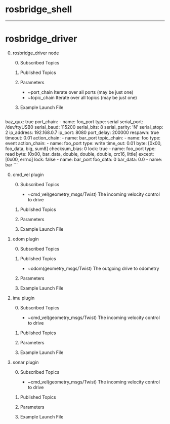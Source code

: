 # rosbridge_shell

***

# rosbridge_driver

0. rosbridge_driver node

    0. Subscribed Topics

    0. Published Topics

    0. Parameters
        * ~port_chain
            Iterate over all ports (may be just one)
        * ~topic_chain
            Iterate over all topics (may be just one)

    0. Example Launch File
    
    ```
<?xml version="1.0"?>
<?xml-stylesheet type="text/xsl" xmlns="XmlRpc/XmlRpcValue" href="http://xmlrpcpp.sourceforge.net/doc/classXmlRpc_1_1XmlRpcValue.html"?>
<launch>
    <arg name="foo_port" default="/dev/ttyUSB0"/>
    <node name="rosbridge_driver_node" pkg="rosbridge_driver" type="rosbridge_driver" output="screen">
        <param name="foo_port" value="$(arg foo_port)"/> <!-- optional: must be same with the target port name -->
        <rosparam>
            baz_qux: true <!-- bool: enable topic with name "baz" and type "qux" -->
            port_chain: <!-- required -->
              - name: foo_port <!-- required -->
                type: serial <!-- required: serial / socket -->
                serial_port: /dev/ttyUSB0 <!-- optional: be valid only if the "type" of this port is "serial" and the optional "foo_port" param is missing -->
                serial_baud: 115200 <!-- 115200 / 57600 / 38400 / 19200 / 9600 / 4800 / 2400 -->
                serial_bits: 8 <!-- 8 / 7 -->
                serial_parity: 'N' <!-- 'N' / 'E' / 'O' -->
                serial_stop: 2 <!-- 2 / 1 -->
                ip_address: 192.168.0.7 <!-- optional: be valid only if the "type" of this port is "socket" -->
                ip_port: 8080 <!-- int: be valid only if the "type" of this port is "socket" -->
                port_delay: 200000 <!-- int: wait (200000) us for the port initialization -->
                respawn: true <!-- bool: reopen this port if closed for hot plug -->
                timeout: 0.01 <!-- optional: be valid only if the "time_out" of the source action is valid -->
                action_chain: <!-- optional -->
              - name: bar_port <!-- required -->
            topic_chain: <!-- required -->
              - name: foo <!-- required -->
                type: event <!-- event / subscribe / publish --><!-- subscribe: cmd_vel / waypoint_user_pub --><!-- publish: odom / sonar / diagnostics -->
                action_chain: <!-- optional -->
                  - name: foo_port <!-- required: must be same with the target port name -->
                    type: write <!-- required: write / read -->
                    time_out: 0.01 <!-- optional: replace the "timeout" of the target port -->
                    byte: [0x00, foo_data, big, sum8] <!-- required: sum8 / crc16 / big / little-->
                    checksum_bias: 0 <!-- int: bias for sum8 or crc16 check -->
                    lock: true <!-- bool: lock the target port for reading-->
                  - name: foo_port <!-- required: must be same with the target port name -->
                    type: read <!-- required: write / read -->
                    byte: [0x00, bar_data, double, double, double, crc16, little] <!-- required: double / errno / sum8 / crc16 / big / little-->
                    except: [0x00, errno]
                    lock: false <!-- bool: lock the target port for writing or reading -->
                  - name: bar_port <!-- required -->
                foo_data: 0 <!-- optional: must be same with the target data in this action "byte" array -->
                bar_data: 0.0 <!-- optional -->
              - name: bar <!-- required -->
        </rosparam>
    </node>
</launch>
    ```

0. cmd_vel plugin

    0. Subscribed Topics
        * ~cmd_vel(geometry_msgs/Twist)
            The incoming velocity control to drive

    0. Published Topics

    0. Parameters

    0. Example Launch File

0. odom plugin

    0. Subscribed Topics

    0. Published Topics
        * ~odom(geometry_msgs/Twist)
            The outgoing drive to odometry

    0. Parameters

    0. Example Launch File

0. imu plugin

    0. Subscribed Topics
        * ~cmd_vel(geometry_msgs/Twist)
            The incoming velocity control to drive

    0. Published Topics

    0. Parameters

    0. Example Launch File

0. sonar plugin

    0. Subscribed Topics
        * ~cmd_vel(geometry_msgs/Twist)
            The incoming velocity control to drive

    0. Published Topics

    0. Parameters

    0. Example Launch File
